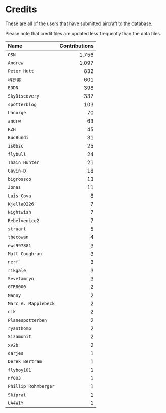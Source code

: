 ﻿# Credits

These are all of the users that have submitted aircraft to the database.

Please note that credit files are updated less frequently than the data files.

| Name                 | Contributions |
| :--                  | --: |
| `OSN`                | 1,756 |
| `Andrew`             | 1,097 |
| `Peter Hutt`         | 832 |
| `科罗娜`                | 601 |
| `EDDN`               | 398 |
| `SkyDiscovery`       | 337 |
| `spotterblog`        | 103 |
| `Lanorge`            | 70 |
| `andrw`              | 63 |
| `RZH`                | 45 |
| `BudBundi`           | 31 |
| `is0bzc`             | 25 |
| `flybull`            | 24 |
| `Thain Hunter`       | 21 |
| `Gavin-D`            | 18 |
| `bigrossco`          | 13 |
| `Jonas`              | 11 |
| `Luis Cova`          | 8 |
| `Kjella0226`         | 7 |
| `Nightwish`          | 7 |
| `Rebelvenice2`       | 7 |
| `struart`            | 5 |
| `thecowan`           | 4 |
| `ews997881`          | 3 |
| `Matt Coughran`      | 3 |
| `nerf`               | 3 |
| `rikgale`            | 3 |
| `Sevetamryn`         | 3 |
| `GTR8000`            | 2 |
| `Manny`              | 2 |
| `Marc A. Mapplebeck` | 2 |
| `nik`                | 2 |
| `Planespotterben`    | 2 |
| `ryanthomp`          | 2 |
| `Sizamonit`          | 2 |
| `xv2b`               | 2 |
| `darjes`             | 1 |
| `Derek Bertram`      | 1 |
| `flyboy101`          | 1 |
| `nf003`              | 1 |
| `Phillip Rohmberger` | 1 |
| `Skiprat`            | 1 |
| `UA4WIY`             | 1 |

